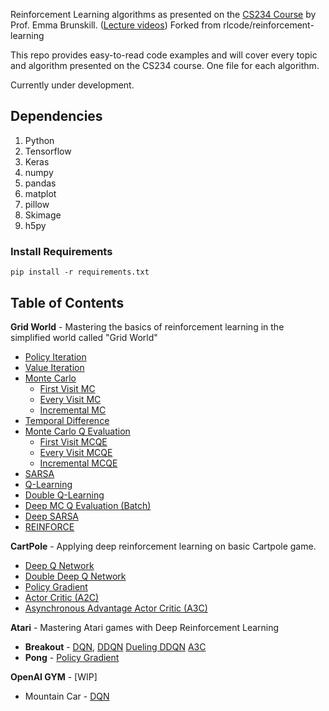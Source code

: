 Reinforcement Learning algorithms as presented on the [CS234 Course](http://web.stanford.edu/class/cs234/CS234Win2019/index.html) by Prof. Emma Brunskill. ([Lecture videos](https://www.youtube.com/playlist?list=PLoROMvodv4rOSOPzutgyCTapiGlY2Nd8u))
Forked from rlcode/reinforcement-learning

This repo provides easy-to-read code examples and will cover every topic and algorithm presented on the CS234 course. One file for each algorithm.

Currently under development.

## Dependencies
1. Python
2. Tensorflow
3. Keras
4. numpy
5. pandas
6. matplot
7. pillow
8. Skimage
9. h5py

### Install Requirements
```
pip install -r requirements.txt
```

## Table of Contents

**Grid World** - Mastering the basics of reinforcement learning in the simplified world called "Grid World"

- [Policy Iteration](./1-grid-world/1-policy-iteration)
- [Value Iteration](./1-grid-world/2-value-iteration)
- [Monte Carlo](./1-grid-world/3-monte-carlo)
    - [First Visit MC](./1-grid-world/3-monte-carlo/first_visit_mc_agent.py)
    - [Every Visit MC](./1-grid-world/3-monte-carlo/every_visit_mc_agent.py)
    - [Incremental MC](./1-grid-world/3-monte-carlo/incremental_mc_agent.py)
- [Temporal Difference](./1-grid-world/4-temporal-difference)
- [Monte Carlo Q Evaluation](./1-grid-world/5-monte-carlo-q-evaluation)
    - [First Visit MCQE](./1-grid-world/5-monte-carlo-q-evaluation/first_visit_mc_q_eval_agent.py)
    - [Every Visit MCQE](./1-grid-world/5-monte-carlo-q-evaluation/every_visit_mc_q_eval_agent.py)
    - [Incremental MCQE](./1-grid-world/5-monte-carlo-q-evaluation/incremental_mc_q_eval_agent.py)
- [SARSA](1-grid-world/6-sarsa)
- [Q-Learning](1-grid-world/7-q-learning)
- [Double Q-Learning](1-grid-world/8-double-q-learning)
- [Deep MC Q Evaluation (Batch)](1-grid-world/9-deep-monte-carlo-q-evaluation)
- [Deep SARSA](1-grid-world/10-deep-sarsa)
- [REINFORCE](1-grid-world/11-reinforce)

**CartPole** - Applying deep reinforcement learning on basic Cartpole game.

- [Deep Q Network](./2-cartpole/1-dqn)
- [Double Deep Q Network](./2-cartpole/2-double-dqn)
- [Policy Gradient](./2-cartpole/3-reinforce)
- [Actor Critic (A2C)](./2-cartpole/4-actor-critic)
- [Asynchronous Advantage Actor Critic (A3C)](./2-cartpole/5-a3c)

**Atari** - Mastering Atari games with Deep Reinforcement Learning

- **Breakout** - [DQN](./3-atari/1-breakout/breakout_dqn.py), [DDQN](./3-atari/1-breakout/breakout_ddqn.py) [Dueling DDQN](./3-atari/1-breakout/breakout_ddqn.py) [A3C](./3-atari/1-breakout/breakout_a3c.py)
- **Pong** - [Policy Gradient](./3-atari/2-pong/pong_reinforce.py)

**OpenAI GYM** - [WIP]

- Mountain Car - [DQN](./4-gym/1-mountaincar)
